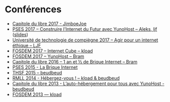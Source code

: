 # Conférences

* [Capitole du libre 2017 - JimboeJoe](https://2017.capitoledulibre.org/programme/#yunohost-vers-lauto-hebergement-et-au-dela)
* [PSES 2017 – Construire l’Internet du Futur avec YunoHost – Aleks, ljf](https://data.passageenseine.org/2017/aleks-ljf_internet-futur-yunohost.webm) ([slides](https://data.passageenseine.org/2017/aleks-ljf_internet-futur-yunohost.pdf))
* [Université de technologie de compiègne 2017 – Agir pour un internet éthique – LJF](http://webtv.utc.fr/watch_video.php?v=O34AA7RBR1AH)
* [FOSDEM 2017 – Internet Cube – kload](https://archive.fosdem.org/2017/schedule/event/internet_cube/)
* [FOSDEM 2017 – YunoHost – Bram](https://archive.fosdem.org/2017/schedule/event/yunohost/)
* [Capitole du libre 2016 – 1 an et ½ de Brique Internet – Bram](http://videos2016.capitoledulibre.org/communaute-du-libre/bram-1-an-et-demi-de-brique-internet.mp4)
* [PSES 2015 - La Brique Internet](http://www.youtube.com/watch?v=NCRn0yRfkIE)
* [THSF 2015 – beudbeud](https://vimeo.com/128055751)
* [RMLL 2014 - Hébergez-vous ! – kload & beudbeud]()
* [Capitole du libre 2013 - L’auto-hébergement pour tous avec YunoHost - beudbeud](http://2013.capitoledulibre.org/conferences/internet-libre/lauto-hebergement-pour-tous-avec-yunohost.html)
* [FOSDEM 2013 — kload](https://www.youtube.com/watch?v=siN1OLAgGJk)
